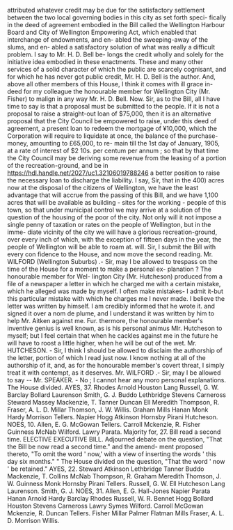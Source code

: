 attributed whatever credit may be due for the satisfactory settlement between the two local governing bodies in this city as set forth speci- fically in the deed of agreement embodied in the Bill called the Wellington Harbour Board and City of Wellington Empowering Act, which enabled that interchange of endowments, and en- abled the sweeping-away of the slums, and en- abled a satisfactory solution of what was really a difficult problem. I say to Mr. H. D. Bell be- longs the credit wholly and solely for the initiative idea embodied in these enactments. These and many other services of a solid character of which the public are scarcely cognisant, and for which he has never got public credit, Mr. H. D. Bell is the author. And, above all other members of this House, I think it comes with ill grace in- deed for my colleague the honourable member for Wellington City (Mr. Fisher) to malign in any way Mr. H. D. Bell. Now. Sir, as to the Bill, all I have time to say is that a proposal must be submitted to the people. If it is not a proposal to raise a straight-out loan of $75,000, then it is an alternative proposal that the City Council be empowered to raise, under this deed of agreement, a present loan to redeem the mortgage of ¥10,000, which the Corporation will require to liquidate at once, the balance of the purchase-money, amounting to £65,000, to re- main till the 1st day of January, 1905, at a rate of interest of $2 10s. per centum per annum ; so that by that time the City Council may be deriving some revenue from the leasing of a portion of the recreation-ground, and be in https://hdl.handle.net/2027/uc1.32106019788246 a better position to raise the necessary loan to discharge the liability. I say, Sir, that in the 400) acres now at the disposal of the citizens of Wellington, we have the least advantage that will accrue from the passing of this Bill, and we have 1,100 acres that will be available as building - sites for the working - people of this town, so that under municipal control we may arrive at a solution of the question of the housing of the poor of the city. Not only will it not impose a single penny of taxation or rates on the people of Wellington, but in the imme- diate vicinity of the city we will have a glorious recreation-ground, over every inch of which, with the exception of fifteen days in the year, the people of Wellington will be able to roam at. will. Sir, I submit the Bill with every con fidence to the House, and now move the second reading. Mr. WILFORD (Wellington Suburbs) .- Sir, may I be allowed to trespass on the time of the House for a moment to make a personal ex- planation ? The honourable member for Wel- lington City (Mr. Hutcheson) produced from a file of a newspaper a letter in which he charged me with a certain mistake, which he alleged was made by myself. I often make mistakes- I admit it-but this particular mistake with which he charges me I never made. I believe the letter was written by himself. I am credibly informed that he wrote it. and signed it over a nom de plume, and I understand it was written by him to help Mr. Aitken against me. Fur. thermore, the honourable member's inventive genius is well known, as is his personal animus Mlr. Hutcheson to myself; but I feel certain that when he cackles against me in the future he will have to roost a little higher, when he will be out of the wet. Mr. HUTCHESON. - Sir, I think I should be allowed to disclaim the authorship of the letter, portion of which I read just now. I know nothing at all of the authorship of it, and, as for the honourable member's covert threat, I simply treat it with contempt, as it deserves. Mr. WILFORD .- Sir, may I be allowed to say -- Mr. SPEAKER. - No ; I cannot hear any moro personal explanations. The House divided. AYES, 37. Rhodes Arnold Houston Lang Russell, G. W. Barclay Bollard Laurenson Smith, G. J. Buddo Lethbridge Stevens Carneross Steward Massey Mackenzie, T. Tanner Duncan Ell Meredith Thompson, R. Fraser, A. L. D. Millar Thomson, J. W. Willis. Graham Mills Hanan Monk Hardy Morrison Tellers. Napier Hogg Atkinson Hornsby Pirani Hutcheson. NOES, 10. Allen, E. G. McGowan Tellers. Carroll Mckenzie, R. Fisher Guinness McNab Wilford. Lawry Parata. Majority for, 27. Bill read a second time. ELECTIVE EXECUTIVE BILL. Adjourned debate on the question, "That the Bill be now read a second time." and the amend- ment proposed thereto, "To omit the word ' now,' with a view of inserting the words ' this day six months." " The House divided on the question, "That the word ' now ' be retained." AYES, 22. Steward Atkinson Lethbridge Tanner Buddo Mackenzie, T. Collins McNab Thompson, R. Graham Meredith Thomson, J. W. Guinness Monk Hornsby Pirani Tellers. Russell, G. W. Ell Hutcheson Lang Laurenson. Smith, G. J. NOES, 31. Allen, E. G. Hall-Jones Napier Parata Hanan Arnold Hardy Barclay Rhodes Russell, W. R. Bennet Hogg Bollard Houston Stevens Carneross Lawry Symes Wilford. Carroll McGowan Mckenzie, R. Duncan Tellers. Fisher Millar Palmer Flatman Mills Fraser, A. L. D. Morrison Willis. 